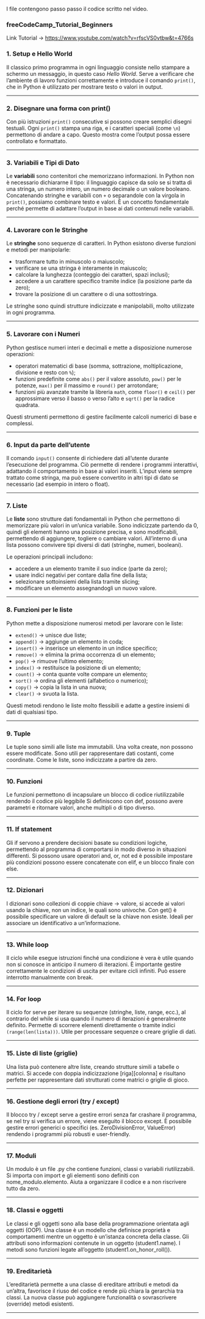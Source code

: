 I file contengono passo passo il codice scritto nel video.

### freeCodeCamp_Tutorial_Beginners

Link Tutorial -> https://www.youtube.com/watch?v=rfscVS0vtbw&t=4766s

### 1. Setup e Hello World

Il classico primo programma in ogni linguaggio consiste nello stampare a schermo un messaggio, in questo caso *Hello World*. Serve a verificare che l’ambiente di lavoro funzioni correttamente e introduce il comando `print()`, che in Python è utilizzato per mostrare testo o valori in output.

---

### 2. Disegnare una forma con print()

Con più istruzioni `print()` consecutive si possono creare semplici disegni testuali. Ogni `print()` stampa una riga, e i caratteri speciali (come `\n`) permettono di andare a capo. Questo mostra come l’output possa essere controllato e formattato.

---

### 3. Variabili e Tipi di Dato

Le **variabili** sono contenitori che memorizzano informazioni. In Python non è necessario dichiararne il tipo: il linguaggio capisce da solo se si tratta di una stringa, un numero intero, un numero decimale o un valore booleano.
Concatenando stringhe e variabili con `+` o separandole con la virgola in `print()`, possiamo combinare testo e valori. È un concetto fondamentale perché permette di adattare l’output in base ai dati contenuti nelle variabili.

---

### 4. Lavorare con le Stringhe

Le **stringhe** sono sequenze di caratteri. In Python esistono diverse funzioni e metodi per manipolarle:

* trasformare tutto in minuscolo o maiuscolo;
* verificare se una stringa è interamente in maiuscolo;
* calcolare la lunghezza (conteggio dei caratteri, spazi inclusi);
* accedere a un carattere specifico tramite indice (la posizione parte da zero);
* trovare la posizione di un carattere o di una sottostringa.

Le stringhe sono quindi strutture indicizzate e manipolabili, molto utilizzate in ogni programma.

---

### 5. Lavorare con i Numeri

Python gestisce numeri interi e decimali e mette a disposizione numerose operazioni:

* operatori matematici di base (somma, sottrazione, moltiplicazione, divisione e resto con `%`);
* funzioni predefinite come `abs()` per il valore assoluto, `pow()` per le potenze, `max()` per il massimo e `round()` per arrotondare;
* funzioni più avanzate tramite la libreria `math`, come `floor()` e `ceil()` per approssimare verso il basso o verso l’alto e `sqrt()` per la radice quadrata.

Questi strumenti permettono di gestire facilmente calcoli numerici di base e complessi.

---

### 6. Input da parte dell’utente

Il comando `input()` consente di richiedere dati all’utente durante l’esecuzione del programma. Ciò permette di rendere i programmi interattivi, adattando il comportamento in base ai valori inseriti. L’input viene sempre trattato come stringa, ma può essere convertito in altri tipi di dato se necessario (ad esempio in intero o float).

---

### 7. Liste

Le **liste** sono strutture dati fondamentali in Python che permettono di memorizzare più valori in un’unica variabile. Sono indicizzate partendo da 0, quindi gli elementi hanno una posizione precisa, e sono modificabili, permettendo di aggiungere, togliere o cambiare valori.
All’interno di una lista possono convivere tipi diversi di dati (stringhe, numeri, booleani).

Le operazioni principali includono:

* accedere a un elemento tramite il suo indice (parte da zero);
* usare indici negativi per contare dalla fine della lista;
* selezionare sottoinsiemi della lista tramite slicing;
* modificare un elemento assegnandogli un nuovo valore.

---

### 8. Funzioni per le liste

Python mette a disposizione numerosi metodi per lavorare con le liste:

* `extend()` → unisce due liste;
* `append()` → aggiunge un elemento in coda;
* `insert()` → inserisce un elemento in un indice specifico;
* `remove()` → elimina la prima occorrenza di un elemento;
* `pop()` → rimuove l’ultimo elemento;
* `index()` → restituisce la posizione di un elemento;
* `count()` → conta quante volte compare un elemento;
* `sort()` → ordina gli elementi (alfabetico o numerico);
* `copy()` → copia la lista in una nuova;
* `clear()` → svuota la lista.

Questi metodi rendono le liste molto flessibili e adatte a gestire insiemi di dati di qualsiasi tipo.

---

### 9. Tuple

Le tuple sono simili alle liste ma immutabili. Una volta create, non possono essere modificate. Sono utili per rappresentare dati costanti, come coordinate.
Come le liste, sono indicizzate a partire da zero.

---

### 10. Funzioni

Le funzioni permettono di incapsulare un blocco di codice riutilizzabile rendendo il codice più leggibile
Si definiscono con def, possono avere parametri e ritornare valori, anche multipli o di tipo diverso.

---

### 11. If statement

Gli if servono a prendere decisioni basate su condizioni logiche, permettendo al programma di comportarsi in modo diverso in situazioni differenti.
Si possono usare operatori and, or, not ed è possibile impostare più condizioni possono essere concatenate con elif, e un blocco finale con else.

---

### 12. Dizionari

I dizionari sono collezioni di coppie chiave → valore, si accede ai valori usando la chiave, non un indice, le quali sono univoche.
Con get() è possibile specificare un valore di default se la chiave non esiste.
Ideali per associare un identificativo a un’informazione.

---

### 13. While loop

Il ciclo while esegue istruzioni finché una condizione è vera è utile quando non si conosce in anticipo il numero di iterazioni.
È importante gestire correttamente le condizioni di uscita per evitare cicli infiniti.
Può essere interrotto manualmente con break.

---

### 14. For loop

Il ciclo for serve per iterare su sequenze (stringhe, liste, range, ecc.), al contrario del while si usa quando il numero di iterazioni è generalmente definito.
Permette di scorrere elementi direttamente o tramite indici `(range(len(lista)))`.
Utile per processare sequenze o creare griglie di dati.

---

### 15. Liste di liste (griglie)

Una lista può contenere altre liste, creando strutture simili a tabelle o matrici.
Si accede con doppia indicizzazione [riga][colonna] e risultano perfette per rappresentare dati strutturati come matrici o griglie di gioco.

---

### 16. Gestione degli errori (try / except)

Il blocco try / except serve a gestire errori senza far crashare il programma, se nel try si verifica un errore, viene eseguito il blocco except.
È possibile gestire errori generici o specifici (es. ZeroDivisionError, ValueError) rendendo i programmi più robusti e user-friendly.

---

### 17. Moduli

Un modulo è un file .py che contiene funzioni, classi o variabili riutilizzabili.
Si importa con import e gli elementi sono definiti con nome_modulo.elemento.
Aiuta a organizzare il codice e a non riscrivere tutto da zero.

---

### 18. Classi e oggetti

Le classi e gli oggetti sono alla base della programmazione orientata agli oggetti (OOP).
Una classe è un modello che definisce proprietà e comportamenti mentre un oggetto è un’istanza concreta della classe.
Gli attributi sono informazioni contenute in un oggetto (student1.name).
I metodi sono funzioni legate all’oggetto (student1.on_honor_roll()).

---

### 19. Ereditarietà

L’ereditarietà permette a una classe di ereditare attributi e metodi da un’altra, favorisce il riuso del codice e rende più chiara la gerarchia tra classi.
La nuova classe può aggiungere funzionalità o sovrascrivere (override) metodi esistenti.

---